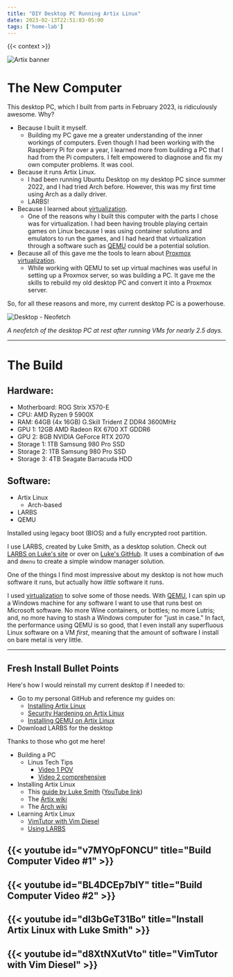 ```yaml
---
title: "DIY Desktop PC Running Artix Linux"
date: 2023-02-13T22:51:03-05:00
tags: ['home-lab']
---
```


{{< context >}}

![Artix banner](/images/artix-banner.png)

# The New Computer

This desktop PC, which I built from parts in February 2023, is ridiculously awesome. Why?

- Because I built it myself.
    - Building my PC gave me a greater understanding of the inner workings of computers. Even though I had been working with the Raspberry Pi for over a year, I learned more from building a PC that I had from the Pi computers. I felt empowered to diagnose and fix my own computer problems. It was cool.
- Because it runs Artix Linux.
    - I had been running Ubuntu Desktop on my desktop PC since summer 2022, and I had tried Arch before. However, this was my first time using Arch as a daily driver.
    - LARBS!
- Because I learned about [virtualization](/home-lab/virtualization).
    - One of the reasons why I built this computer with the parts I chose was for virtualization. I had been having trouble playing certain games on Linux because I was using container solutions and emulators to run the games, and I had heard that virtualization through a software such as [QEMU](/home-lab/virtualization/qemu) could be a potential solution.
- Because all of this gave me the tools to learn about [Proxmox virtualization](/home-lab/virtualization/proxmox).
    - While working with QEMU to set up virtual machines was useful in setting up a Proxmox server, so was building a PC. It gave me the skills to rebuild my old desktop PC and convert it into a Proxmox server.

So, for all these reasons and more, my current desktop PC is a powerhouse.

![Desktop - Neofetch](/images/desktop-neofetch.png "Desktop - Neofetch")

*A neofetch of the desktop PC at rest after running VMs for nearly 2.5 days.*

---

# The Build

## Hardware:

- Motherboard: ROG Strix X570-E
- CPU: AMD Ryzen 9 5900X
- RAM: 64GB (4x 16GB) G.Skill Trident Z DDR4 3600MHz
- GPU 1: 12GB AMD Radeon RX 6700 XT GDDR6
- GPU 2: 8GB NVIDIA GeForce RTX 2070
- Storage 1: 1TB Samsung 980 Pro SSD
- Storage 2: 1TB Samsung 980 Pro SSD
- Storage 3: 4TB Seagate Barracuda HDD


## Software:

- Artix Linux
    - Arch-based
- LARBS
- QEMU

Installed using legacy boot (BIOS) and a fully encrypted root partition.

I use LARBS, created by Luke Smith, as a desktop solution. Check out [LARBS on Luke's site](https://larbs.xyz) or over on [Luke's GitHub](https://github.com/LukeSmithxyz/LARBS). It uses a combination of `dwm` and `dmenu` to create a simple window manager solution.

One of the things I find most impressive about my desktop is not how much software it runs, but actually how *little* software it runs.

I used [virtualization](/home-lab/virtualization) to solve some of those needs. With [QEMU](/home-lab/virtualization/qemu), I can spin up a Windows machine for any software I want to use that runs best on Microsoft software. No more Wine containers, or bottles; no more Lutris; and, no more having to stash a Windows computer for "just in case." In fact, the performance using QEMU is so good, that I even install any superfluous Linux software on a VM *first*, meaning that the amount of software I install on bare metal is very little.

---

## Fresh Install Bullet Points

Here's how I would reinstall my current desktop if I needed to:

- Go to my personal GitHub and reference my guides on:
    - [Installing Artix Linux](https://github.com/DavidVogelxyz/library/blob/main/install-os/install-arch.md)
    - [Security Hardening on Artix Linux](https://github.com/DavidVogelxyz/library/blob/main/security/secure-arch.md)
    - [Installing QEMU on Artix Linux]()
- Download LARBS for the desktop

Thanks to those who got me here!

- Building a PC
    - Linus Tech Tips
        - [Video 1 POV](https://www.youtube.com/watch?v=v7MYOpFONCU)
        - [Video 2 comprehensive](https://www.youtube.com/watch?v=BL4DCEp7blY)
- Installing Artix Linux
    - This [guide by Luke Smith](https://videos.lukesmith.xyz/w/n1cMQYYzwPoegM2oXfz2iC) ([YouTube link](https://www.youtube.com/watch?v=dI3bGeT31Bo))
    - The [Artix wiki](https://wiki.artixlinux.org)
    - The [Arch wiki](https://wiki.archlinux.org)
- Learning Artix Linux
    - [VimTutor with Vim Diesel](https://www.youtube.com/watch?v=d8XtNXutVto)
    - [Using LARBS]()

## {{< youtube id="v7MYOpFONCU" title="Build Computer Video #1" >}}

## {{< youtube id="BL4DCEp7blY" title="Build Computer Video #2" >}}

## {{< youtube id="dI3bGeT31Bo" title="Install Artix Linux with Luke Smith" >}}

## {{< youtube id="d8XtNXutVto" title="VimTutor with Vim Diesel" >}}


